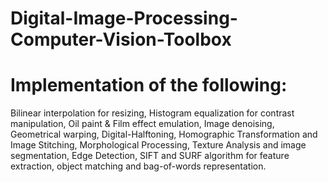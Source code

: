 # Digital-Image-Processing-Computer-Vision-Toolbox


# Implementation of the following:


Bilinear interpolation for resizing, Histogram equalization for contrast manipulation, Oil paint &amp; Film effect emulation, Image denoising, Geometrical warping, Digital-Halftoning, Homographic Transformation and Image Stitching, Morphological Processing, Texture Analysis and image segmentation, Edge Detection, SIFT and SURF algorithm for feature extraction, object matching and bag-of-words representation. 
